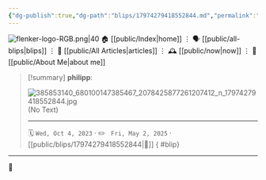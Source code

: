 ```yaml
---
{"dg-publish":true,"dg-path":"blips/17974279418552844.md","permalink":"/blips/17974279418552844/","title":"philipp on instagram @ 2023-10-04","created":"2023-10-04T11:00:00","updated":"2025-05-02T17:43:08"}
---
```



<div class="transclusion internal-embed is-loaded"><div class="markdown-embed">




![flenker-logo-RGB.png|40](/img/user/attachments/flenker-logo-RGB.png)
🏠 [[public/Index\|home]]  ⋮ 🗣️ [[public/all-blips\|blips]] ⋮  📝 [[public/All Articles\|articles]]  ⋮ 🕰️ [[public/now\|now]] ⋮ 🪪 [[public/About Me\|about me]]


</div></div>


> [!summary] **philipp**:
>
> ![385853140_680100147385467_2078425877261207412_n_17974279418552844.jpg](/img/user/attachments/385853140_680100147385467_2078425877261207412_n_17974279418552844.jpg)
> (No Text)
> - - -
>
> 🗓️ <code>Wed, Oct 4, 2023</code>  · ✏️ <code> Fri, May 2, 2025</code>  · [[public/blips/17974279418552844\|🔗]]
{ #blip}


- - -

 👾
